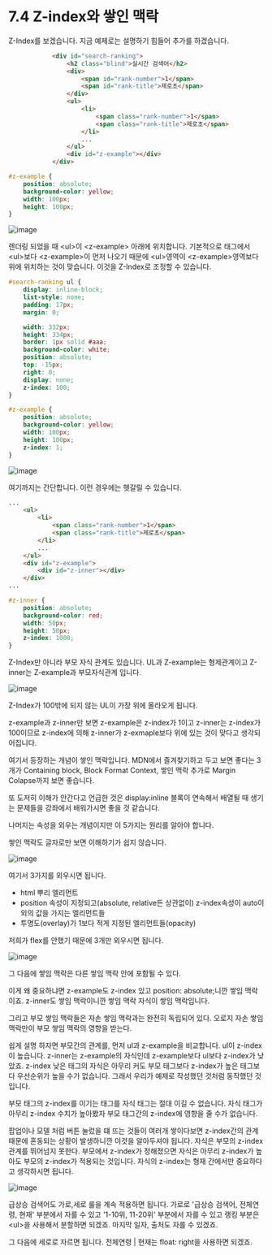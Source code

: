 # 7.4 Z-index와 쌓인 맥락

Z-Index를 보겠습니다. 지금 예제로는 설명하기 힘들어 추가를 하겠습니다. 

```HTML
            <div id="search-ranking">
                <h2 class="blind">실시간 검색어</h2>
                <div>
                    <span id="rank-number">1</span>
                    <span id="rank-title">제로초</span>
                </div>
                <ul>
					<li>
						<span class="rank-number">1</span>
						<span class="rank-title">제로초</span>
					</li>
					...
				</ul>
                <div id="z-example"></div>
            </div>
```

```CSS
#z-example {
    position: absolute;
    background-color: yellow;
    width: 100px;
    height: 100px;
}
```
				
![image](https://user-images.githubusercontent.com/79847020/187062355-4592c8c2-8e65-459d-bea9-c9674db76686.png)

렌더링 되었을 때 \<ul\>이 \<z-example\> 아래에 위치합니다. 기본적으로 태그에서 \<ul>보다 \<z-example\>이 먼저 나오기 때문에 \<ul\>영역이 \<z-example\>영역보다 위에 위치하는 것이 맞습니다. 이것을 Z-Index로 조정할 수 있습니다.

```CSS
#search-ranking ul {
    display: inline-block;
    list-style: none;
    padding: 17px;
    margin: 0;

    width: 332px;
    height: 334px;
    border: 1px solid #aaa;
    background-color: white;
    position: absolute;
    top: -15px;
    right: 0;
    display: none;
    z-index: 100;
}

#z-example {
    position: absolute;
    background-color: yellow;
    width: 100px;
    height: 100px;
    z-index: 1;
}
```
![image](https://user-images.githubusercontent.com/79847020/187062728-782bcbac-1d3c-4a4f-a81c-5079889744ea.png)

여기까지는 간단합니다. 이런 경우에는 헷갈릴 수 있습니다. 

```HTML
...
	<ul>
		<li>
			<span class="rank-number">1</span>
			<span class="rank-title">제로초</span>
		</li>
		...
	</ul>
	<div id="z-example">
		<div id="z-inner"></div>
	</div>
...		
```		

```CSS
#z-inner {
    position: absolute;
    background-color: red;
    width: 50px;
    height: 50px;
    z-index: 1000;
}
```

Z-Index만 아니라 부모 자식 관계도 있습니다. UL과 Z-example는 형제관계이고 Z-inner는 Z-example과 부모자식관계 입니다.

![image](https://user-images.githubusercontent.com/79847020/187063222-c6eece7f-7118-45dc-866e-375918c4451e.png)

Z-Index가 100밖에 되지 않는 UL이 가장 위에 올라오게 됩니다. 

z-example과 z-inner만 보면
z-example은 z-index가 1이고 z-inner는 z-index가 100이므로 z-index에 의해 z-inner가 z-exmaple보다 위에 있는 것이 맞다고 생각되어집니다.

여기서 등장하는 개념이 쌓인 맥락입니다. MDN에서 즐겨찾기하고 두고 보면 좋다는 3개가 Containing block, Block Format Context, 쌓인 맥락 추가로 Margin Colapse까지 보면 좋습니다. 

또 도저히 이해가 안간다고 언급한 것은 display:inline 블록이 연속해서 배열될 때 생기는 문제들을 강좌에서 배워가시면 좋을 것 같습니다.

나머지는 속성을 외우는 개념이지만 이 5가지는 원리를 알아야 합니다. 

쌓인 맥락도 글자로만 보면 이해하기가 쉽지 않습니다. 

![image](https://user-images.githubusercontent.com/79847020/187064257-7e6c2eeb-78d2-42b4-a36f-e0e705e4ed11.png)

여기서 3가지를 외우시면 됩니다.

* html 뿌리 엘리먼트
* position 속성이 지정되고(absolute, relative든 상관없이) z-index속성이 auto이외의 값을 가지는 엘리먼트들
* 투명도(overlay)가 1보다 적게 지정된 엘리먼트들(opacity)

저희가 flex를 안했기 때문에 3개만 외우시면 됩니다. 

![image](https://user-images.githubusercontent.com/79847020/187064368-278d261e-7c8a-45fe-a185-d0955a9baf32.png)

그 다음에 쌓임 맥락은 다른 쌓임 맥락 안에 포함될 수 있다.

이게 왜 중요하냐면 z-example도 z-index 있고 position: absolute;니깐 쌓임 맥락이죠. z-inner도 쌓임 맥락이니깐 쌓임 맥락 자식이 쌓임 맥락입니다. 

그리고 부모 쌓임 맥락들은 자손 쌓임 맥락과는 완전히 독립되어 있다. 오로지 자손 쌓임 맥락만이 부모 쌓임 맥락의 영향을 받는다.

쉽게 설명 하자면 부모간의 관계를, 먼저 ul과 z-example을 비교합니다. ul이 z-index이 높습니다. z-inner는 z-example의 자식인데 z-example보다 ul보다 z-index가 낮았죠. z-index 낮은 태그의 자식은 아무리 커도 부모 태그보다 z-index가 높은 태그보다 우선순위가 높을 수가 없습니다. 그래서 우리가 예제로 작성했던 것처럼 동작했던 것입니다. 

부모 태그의 z-index를 이기는 태그를 자식 태그는 절대 이길 수 없습니다. 자식 태그가 아무리 z-index 수치가 높아봤자 부모 태그간의 z-index에 영향을 줄 수가 없습니다.

팝업이나 모델 처럼 버튼 눌렀을 떄 뜨는 것들이 여러개 쌓이다보면 z-index간의 관계 때문에 혼동되는 상황이 발생하니깐 이것을 알아두셔야 됩니다. 자식은 부모의 z-index관계를 뛰어넘지 못한다. 부모에서 z-index가 정해졌으면 자식은 아무리 z-index가 높아도 부모의 z-index가 적용되는 것입니다. 자식의 z-index는 형재 간에서만 중요하다고 생각하시면 됩니다. 

![image](https://user-images.githubusercontent.com/79847020/187064666-396deedd-a4e1-45b2-bf3c-46dcf8dd4a6d.png)

급상승 검색어도 가로,세로 룰을 계속 적용하면 됩니다. 가로로 '급상승 검색어, 전체연령, 현재' 부분에서 자를 수 있고 '1-10위, 11-20위' 부분에서 자를 수 있고 랭킹 부분은 \<ul\>을 사용해서 분할하면 되겠죠. 마지막 일자, 출처도 자를 수 있겠죠.

그 다음에 세로로 자르면 됩니다. 전체연령 | 현재는 float: right을 사용하면 되겠죠.


